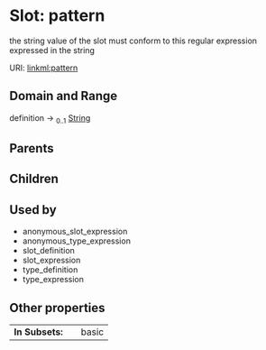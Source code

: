 
# Slot: pattern


the string value of the slot must conform to this regular expression expressed in the string

URI: [linkml:pattern](https://w3id.org/linkml/pattern)


## Domain and Range

definition &#8594;  <sub>0..1</sub> [String](types/String.md)

## Parents


## Children


## Used by

 * anonymous_slot_expression
 * anonymous_type_expression
 * slot_definition
 * slot_expression
 * type_definition
 * type_expression

## Other properties

|  |  |  |
| --- | --- | --- |
| **In Subsets:** | | basic |

